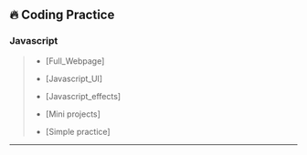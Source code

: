 ## 🔥 Coding Practice

### Javascript

<!-- > **ETC**-->
> * [Full_Webpage] 
> 
> * [Javascript_UI] 
> 
> * [Javascript_effects]
>
> * [Mini projects]
>  
> * [Simple practice]
> 
---
